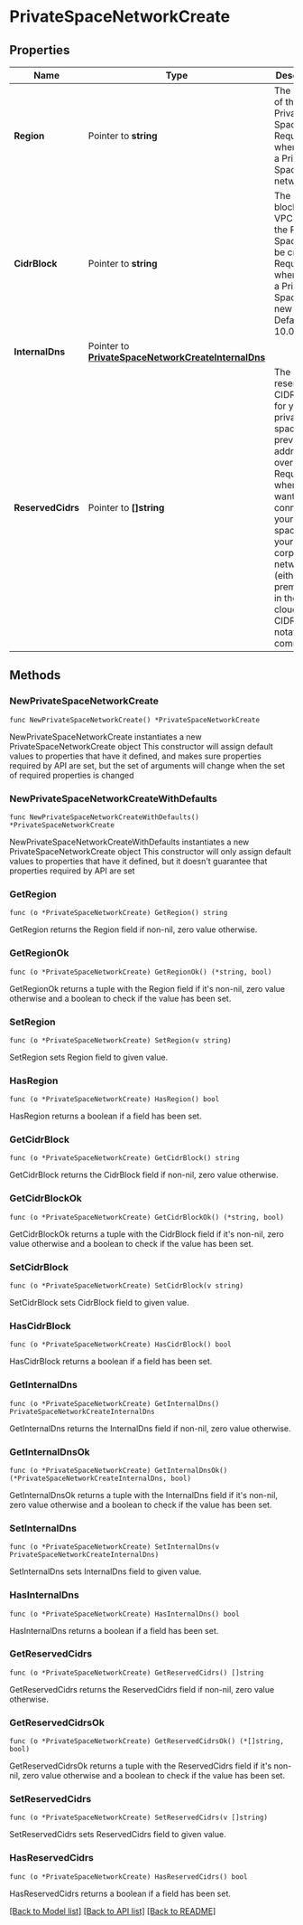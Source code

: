 # PrivateSpaceNetworkCreate

## Properties

Name | Type | Description | Notes
------------ | ------------- | ------------- | -------------
**Region** | Pointer to **string** | The region of the Private Space. Required when create a Private Space network. | [optional] 
**CidrBlock** | Pointer to **string** | The CIDR block of the VPC where the Private Space will be created. Required when create a Private Space in a new VPC. Default is 10.0.0.0/16. | [optional] 
**InternalDns** | Pointer to [**PrivateSpaceNetworkCreateInternalDns**](PrivateSpaceNetworkCreateInternalDns.md) |  | [optional] 
**ReservedCidrs** | Pointer to **[]string** | The list of reserved CIDR blocks for your private space to prevent IP address overlap. Required when you want to connect your private space to your corporate network (either on-premises or in the cloud). Use CIDR notation and commas.  | [optional] 

## Methods

### NewPrivateSpaceNetworkCreate

`func NewPrivateSpaceNetworkCreate() *PrivateSpaceNetworkCreate`

NewPrivateSpaceNetworkCreate instantiates a new PrivateSpaceNetworkCreate object
This constructor will assign default values to properties that have it defined,
and makes sure properties required by API are set, but the set of arguments
will change when the set of required properties is changed

### NewPrivateSpaceNetworkCreateWithDefaults

`func NewPrivateSpaceNetworkCreateWithDefaults() *PrivateSpaceNetworkCreate`

NewPrivateSpaceNetworkCreateWithDefaults instantiates a new PrivateSpaceNetworkCreate object
This constructor will only assign default values to properties that have it defined,
but it doesn't guarantee that properties required by API are set

### GetRegion

`func (o *PrivateSpaceNetworkCreate) GetRegion() string`

GetRegion returns the Region field if non-nil, zero value otherwise.

### GetRegionOk

`func (o *PrivateSpaceNetworkCreate) GetRegionOk() (*string, bool)`

GetRegionOk returns a tuple with the Region field if it's non-nil, zero value otherwise
and a boolean to check if the value has been set.

### SetRegion

`func (o *PrivateSpaceNetworkCreate) SetRegion(v string)`

SetRegion sets Region field to given value.

### HasRegion

`func (o *PrivateSpaceNetworkCreate) HasRegion() bool`

HasRegion returns a boolean if a field has been set.

### GetCidrBlock

`func (o *PrivateSpaceNetworkCreate) GetCidrBlock() string`

GetCidrBlock returns the CidrBlock field if non-nil, zero value otherwise.

### GetCidrBlockOk

`func (o *PrivateSpaceNetworkCreate) GetCidrBlockOk() (*string, bool)`

GetCidrBlockOk returns a tuple with the CidrBlock field if it's non-nil, zero value otherwise
and a boolean to check if the value has been set.

### SetCidrBlock

`func (o *PrivateSpaceNetworkCreate) SetCidrBlock(v string)`

SetCidrBlock sets CidrBlock field to given value.

### HasCidrBlock

`func (o *PrivateSpaceNetworkCreate) HasCidrBlock() bool`

HasCidrBlock returns a boolean if a field has been set.

### GetInternalDns

`func (o *PrivateSpaceNetworkCreate) GetInternalDns() PrivateSpaceNetworkCreateInternalDns`

GetInternalDns returns the InternalDns field if non-nil, zero value otherwise.

### GetInternalDnsOk

`func (o *PrivateSpaceNetworkCreate) GetInternalDnsOk() (*PrivateSpaceNetworkCreateInternalDns, bool)`

GetInternalDnsOk returns a tuple with the InternalDns field if it's non-nil, zero value otherwise
and a boolean to check if the value has been set.

### SetInternalDns

`func (o *PrivateSpaceNetworkCreate) SetInternalDns(v PrivateSpaceNetworkCreateInternalDns)`

SetInternalDns sets InternalDns field to given value.

### HasInternalDns

`func (o *PrivateSpaceNetworkCreate) HasInternalDns() bool`

HasInternalDns returns a boolean if a field has been set.

### GetReservedCidrs

`func (o *PrivateSpaceNetworkCreate) GetReservedCidrs() []string`

GetReservedCidrs returns the ReservedCidrs field if non-nil, zero value otherwise.

### GetReservedCidrsOk

`func (o *PrivateSpaceNetworkCreate) GetReservedCidrsOk() (*[]string, bool)`

GetReservedCidrsOk returns a tuple with the ReservedCidrs field if it's non-nil, zero value otherwise
and a boolean to check if the value has been set.

### SetReservedCidrs

`func (o *PrivateSpaceNetworkCreate) SetReservedCidrs(v []string)`

SetReservedCidrs sets ReservedCidrs field to given value.

### HasReservedCidrs

`func (o *PrivateSpaceNetworkCreate) HasReservedCidrs() bool`

HasReservedCidrs returns a boolean if a field has been set.


[[Back to Model list]](../README.md#documentation-for-models) [[Back to API list]](../README.md#documentation-for-api-endpoints) [[Back to README]](../README.md)


